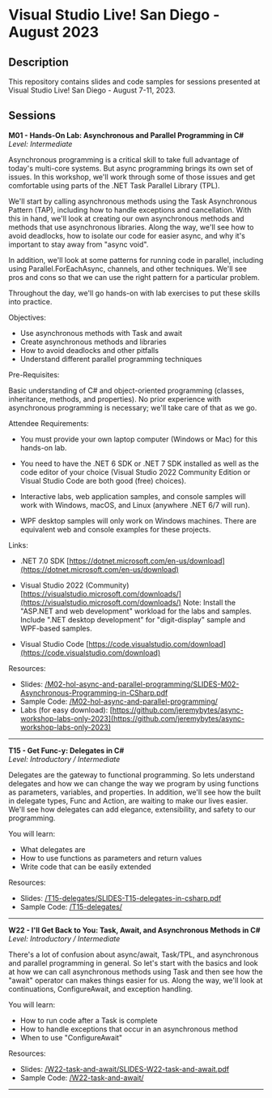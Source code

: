 # Visual Studio Live! San Diego - August 2023  

## Description  
This repository contains slides and code samples for sessions presented at Visual Studio Live! San Diego - August 7-11, 2023.  

## Sessions  

**M01 - Hands-On Lab: Asynchronous and Parallel Programming in C#**  
*Level: Intermediate*  

Asynchronous programming is a critical skill to take full advantage of today's multi-core systems. But async programming brings its own set of issues. In this workshop, we'll work through some of those issues and get comfortable using parts of the .NET Task Parallel Library (TPL).  

We'll start by calling asynchronous methods using the Task Asynchronous Pattern (TAP), including how to handle exceptions and cancellation. With this in hand, we'll look at creating our own asynchronous methods and methods that use asynchronous libraries. Along the way, we'll see how to avoid deadlocks, how to isolate our code for easier async, and why it's important to stay away from "async void".  

In addition, we'll look at some patterns for running code in parallel, including using Parallel.ForEachAsync, channels, and other techniques. We'll see pros and cons so that we can use the right pattern for a particular problem.  

Throughout the day, we'll go hands-on with lab exercises to put these skills into practice.  

Objectives:  

* Use asynchronous methods with Task and await  
* Create asynchronous methods and libraries  
* How to avoid deadlocks and other pitfalls  
* Understand different parallel programming techniques  

Pre-Requisites:  

Basic understanding of C# and object-oriented programming (classes, inheritance, methods, and properties). No prior experience with asynchronous programming is necessary; we'll take care of that as we go.  

Attendee Requirements:

* You must provide your own laptop computer (Windows or Mac) for this hands-on lab.

* You need to have the .NET 6 SDK or .NET 7 SDK installed as well as the code editor of your choice (Visual Studio 2022 Community Edition or Visual Studio Code are both good (free) choices).

* Interactive labs, web application samples, and console samples will work with Windows, macOS, and Linux (anywhere .NET 6/7 will run).

* WPF desktop samples will only work on Windows machines. There are equivalent web and console examples for these projects.

Links:

* .NET 7.0 SDK
[https://dotnet.microsoft.com/en-us/download](https://dotnet.microsoft.com/en-us/download)

* Visual Studio 2022 (Community)
[https://visualstudio.microsoft.com/downloads/](https://visualstudio.microsoft.com/downloads/)
Note: Install the "ASP.NET and web development" workload for the labs and samples. Include ".NET desktop development" for "digit-display" sample and WPF-based samples.

* Visual Studio Code
[https://code.visualstudio.com/download](https://code.visualstudio.com/download)

Resources:  
* Slides: [/M02-hol-async-and-parallel-programming/SLIDES-M02-Asynchronous-Programming-in-CSharp.pdf](./M02-hol-async-and-parallel-programming/SLIDES-M02-Asynchronous-Programming-in-CSharp.pdf)
* Sample Code: [/M02-hol-async-and-parallel-programming/](./M02-hol-async-and-parallel-programming/)  
* Labs (for easy download): [https://github.com/jeremybytes/async-workshop-labs-only-2023](https://github.com/jeremybytes/async-workshop-labs-only-2023)

---  

**T15 - Get Func-y: Delegates in C#**  
*Level: Introductory / Intermediate*  

Delegates are the gateway to functional programming. So lets understand delegates and how we can change the way we program by using functions as parameters, variables, and properties. In addition, we'll see how the built in delegate types, Func and Action, are waiting to make our lives easier. We'll see how delegates can add elegance, extensibility, and safety to our programming.  

You will learn:
* What delegates are  
* How to use functions as parameters and return values  
* Write code that can be easily extended  

Resources:  
* Slides: [/T15-delegates/SLIDES-T15-delegates-in-csharp.pdf](./T15-delegates/SLIDES-T15-delegates-in-csharp.pdf)
* Sample Code: [/T15-delegates/](./T15-delegates/)

---

**W22 - I'll Get Back to You: Task, Await, and Asynchronous Methods in C#**  
*Level: Introductory / Intermediate*  

There's a lot of confusion about async/await, Task/TPL, and asynchronous and parallel programming in general. So let's start with the basics and look at how we can call asynchronous methods using Task and then see how the "await" operator can makes things easier for us. Along the way, we'll look at continuations, ConfigureAwait, and exception handling.

You will learn:  
* How to run code after a Task is complete  
* How to handle exceptions that occur in an asynchronous method  
* When to use "ConfigureAwait"    

Resources:  
* Slides: [/W22-task-and-await/SLIDES-W22-task-and-await.pdf](./W22-task-and-await/SLIDES-W22-task-and-await.pdf)
* Sample Code: [/W22-task-and-await/](./W22-task-and-await/)

---
